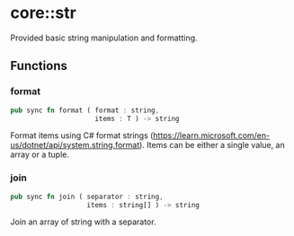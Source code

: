 # core::str

Provided basic string manipulation and formatting.


## Functions


### format

```rust
pub sync fn format ( format : string,
                     items : T ) -> string
```

Format items using C# format strings (https://learn.microsoft.com/en-us/dotnet/api/system.string.format). Items can be either a single value, an array or a tuple.


### join

```rust
pub sync fn join ( separator : string,
                   items : string[] ) -> string
```

Join an array of string with a separator.

